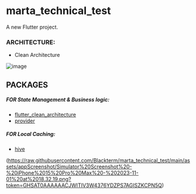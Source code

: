 # marta_technical_test

A new Flutter project.

### ARCHITECTURE:

- Clean Architecture

![image](https://user-images.githubusercontent.com/45595606/268516921-9e8d7eec-8de0-416f-ad1b-eee5a4561a61.png)

## PACKAGES

##### FOR State Management & Business logic:

- [flutter_clean_architecture](https://pub.dev/packages/flutter_clean_architecture)
- [provider](https://pub.dev/packages/provider)

##### FOR Local Caching:

- [hive](https://pub.dev/packages/hive)

(https://raw.githubusercontent.com/Blackterm/marta_technical_test/main/assets/appScreenshot/Simulator%20Screenshot%20-%20iPhone%2015%20Pro%20Max%20-%202023-11-01%20at%2018.32.19.png?token=GHSAT0AAAAAACJWITIV3W4376YDZPS7AGISZKCPN5Q)
